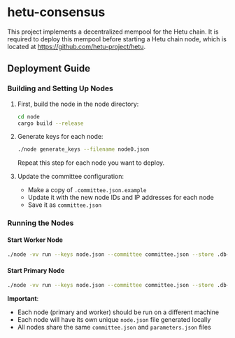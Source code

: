 # hetu-consensus

This project implements a decentralized mempool for the Hetu chain. It is required to deploy this mempool before starting a Hetu chain node, which is located at https://github.com/hetu-project/hetu.

## Deployment Guide

### Building and Setting Up Nodes

1. First, build the node in the node directory:
   ```bash
   cd node
   cargo build --release
   ```

2. Generate keys for each node:
   ```bash
   ./node generate_keys --filename node0.json
   ```
   Repeat this step for each node you want to deploy.

3. Update the committee configuration:
   - Make a copy of `.committee.json.example`
   - Update it with the new node IDs and IP addresses for each node
   - Save it as `committee.json`

### Running the Nodes

#### Start Worker Node
```bash
./node -vv run --keys node.json --committee committee.json --store .db-worker --parameters parameters.json worker --id 0
```

#### Start Primary Node
```bash
./node -vv run --keys node.json --committee committee.json --store .db-primary-0 --parameters parameters.json primary
```

**Important**: 
- Each node (primary and worker) should be run on a different machine
- Each node will have its own unique `node.json` file generated locally
- All nodes share the same `committee.json` and `parameters.json` files
